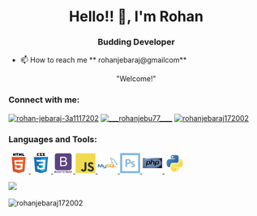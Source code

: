 


<h1 align="center">Hello!! 👋, I'm Rohan </h1>
<h3 align="center">Budding Developer</h3>

<!-- - 🔭 I’m currently  **Building my skills.**

- 🌱 I’m currently learning **many things.** -->

- 📫 How to reach me ** rohanjebaraj@gmailcom**

<center>
  <p>"Welcome!"</p></center>

<h3 align="left">Connect with me:</h3>
<p align="left">

<a href="https://www.linkedin.com/in/rohan-jebaraj-3a1117202/" target="blank"><img align="center" src="https://raw.githubusercontent.com/rahuldkjain/github-profile-readme-generator/master/src/images/icons/Social/linked-in-alt.svg" alt="rohan-jebaraj-3a1117202" height="30" width="40" /></a>
<a href="https://www.instagram.com/___rohanjebu77____/" target="blank"><img align="center" src="https://raw.githubusercontent.com/rahuldkjain/github-profile-readme-generator/master/src/images/icons/Social/instagram.svg" alt="___rohanjebu77____" height="30" width="40" /></a>
<a href="https://github.com/rohanjebaraj172002" target="blank"><img align="center" src="https://raw.githubusercontent.com/rahuldkjain/github-profile-readme-generator/master/src/images/icons/Social/github.svg" alt="rohanjebaraj172002" height="30" width="40" /></a>
</p>
 <h3 align="left">Languages and Tools:</h3>
<p align="left"> 
<a href="https://www.w3.org/html/" target="_blank"> <img src="https://raw.githubusercontent.com/devicons/devicon/master/icons/html5/html5-original-wordmark.svg" alt="html5" width="40" height="40"/> </a>
  <a href="https://www.w3schools.com/css/" target="_blank"> <img src="https://raw.githubusercontent.com/devicons/devicon/master/icons/css3/css3-original-wordmark.svg" alt="css3" width="40" height="40"/> </a>
 <a href="https://getbootstrap.com" target="_blank"> <img src="https://raw.githubusercontent.com/devicons/devicon/master/icons/bootstrap/bootstrap-plain-wordmark.svg" alt="bootstrap" width="40" height="40"/> </a>    
  <a href="https://developer.mozilla.org/en-US/docs/Web/JavaScript" target="_blank"> <img src="https://raw.githubusercontent.com/devicons/devicon/master/icons/javascript/javascript-original.svg" alt="javascript" width="40" height="40"/> </a>
  <a href="https://www.mysql.com/" target="_blank"> <img src="https://raw.githubusercontent.com/devicons/devicon/master/icons/mysql/mysql-original-wordmark.svg" alt="mysql" width="40" height="40"/> </a> 
  <a href="https://www.photoshop.com/en" target="_blank"> <img src="https://raw.githubusercontent.com/devicons/devicon/master/icons/photoshop/photoshop-line.svg" alt="photoshop" width="40" height="40"/> </a>
  <a href="https://www.php.net" target="_blank"> <img src="https://raw.githubusercontent.com/devicons/devicon/master/icons/php/php-original.svg" alt="php" width="40" height="40"/> </a> <a href="https://www.python.org" target="_blank"> <img src="https://raw.githubusercontent.com/devicons/devicon/master/icons/python/python-original.svg" alt="python" width="40" height="40"/> </a>   </p>
   <img align="centre" src="https://github-readme-stats.vercel.app/api?username=rohanjebaraj172002&show_icons=true&count_private=true&theme=blue&bg_color=0d1117&text_color=FFF" ></p> 
   <p><img align="left" src="https://github-readme-streak-stats.herokuapp.com/?user=rohanjebaraj172002&theme=dark" alt="rohanjebaraj172002" />

